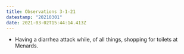 ```yaml
---
title: Observations 3-1-21
datestamp: "20210301"
date: 2021-03-02T15:44:14.413Z
---
```

- Having a diarrhea attack while, of all things, shopping for toilets at Menards.